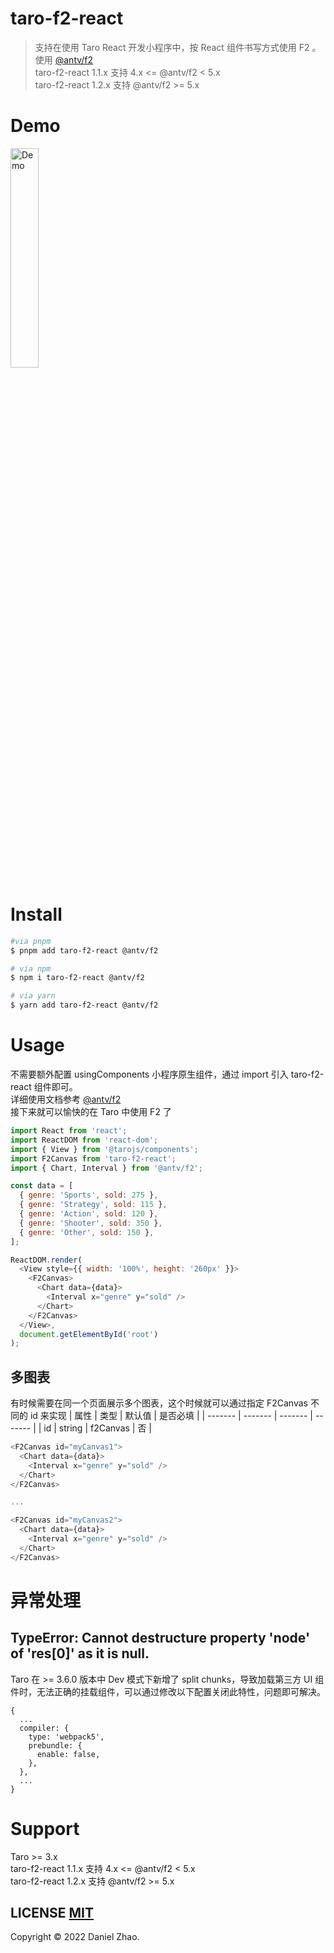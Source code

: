 # taro-f2-react

> 支持在使用 Taro React 开发小程序中，按 React 组件书写方式使用 F2 。
> <br>使用 [@antv/f2](https://f2.antv.antgroup.com/tutorial/getting-started)
> <br>taro-f2-react 1.1.x 支持 4.x <= @antv/f2 < 5.x
> <br>taro-f2-react 1.2.x 支持 @antv/f2 >= 5.x

# Demo
<img src="https://github.com/domisooo/taro-f2-react/blob/main/docs/screenshot.png" alt="Demo" width="30%" />

# Install

```bash
#via pnpm
$ pnpm add taro-f2-react @antv/f2

# via npm
$ npm i taro-f2-react @antv/f2

# via yarn
$ yarn add taro-f2-react @antv/f2
```

# Usage

不需要额外配置 usingComponents 小程序原生组件，通过 import 引入 taro-f2-react 组件即可。
<br>详细使用文档参考 [@antv/f2](https://f2.antv.vision/zh/docs/tutorial/getting-started)
<br>接下来就可以愉快的在 Taro 中使用 F2 了

```javascript
import React from 'react';
import ReactDOM from 'react-dom';
import { View } from '@tarojs/components';
import F2Canvas from 'taro-f2-react';
import { Chart, Interval } from '@antv/f2';

const data = [
  { genre: 'Sports', sold: 275 },
  { genre: 'Strategy', sold: 115 },
  { genre: 'Action', sold: 120 },
  { genre: 'Shooter', sold: 350 },
  { genre: 'Other', sold: 150 },
];

ReactDOM.render(
  <View style={{ width: '100%', height: '260px' }}>
    <F2Canvas>
      <Chart data={data}>
        <Interval x="genre" y="sold" />
      </Chart>
    </F2Canvas>
  </View>,
  document.getElementById('root')
);
```

## 多图表

有时候需要在同一个页面展示多个图表，这个时候就可以通过指定 F2Canvas 不同的 id 来实现
| 属性 | 类型 | 默认值 | 是否必填 |
| ------- | ------- | ------- | ------- |
| id | string | f2Canvas | 否 |

```javascript
<F2Canvas id="myCanvas1">
  <Chart data={data}>
    <Interval x="genre" y="sold" />
  </Chart>
</F2Canvas>

...

<F2Canvas id="myCanvas2">
  <Chart data={data}>
    <Interval x="genre" y="sold" />
  </Chart>
</F2Canvas>
```

# 异常处理

## TypeError: Cannot destructure property 'node' of 'res[0]' as it is null.
Taro 在 >= 3.6.0 版本中 Dev 模式下新增了 split chunks，导致加载第三方 UI 组件时，无法正确的挂载组件，可以通过修改以下配置关闭此特性，问题即可解决。
```
{
  ...
  compiler: {
    type: 'webpack5',
    prebundle: {
      enable: false,
    },
  },
  ...
}
```

# Support

Taro >= 3.x
<br>taro-f2-react 1.1.x 支持 4.x <= @antv/f2 < 5.x
<br>taro-f2-react 1.2.x 支持 @antv/f2 >= 5.x

## LICENSE [MIT](LICENSE)

Copyright © 2022 Daniel Zhao.
